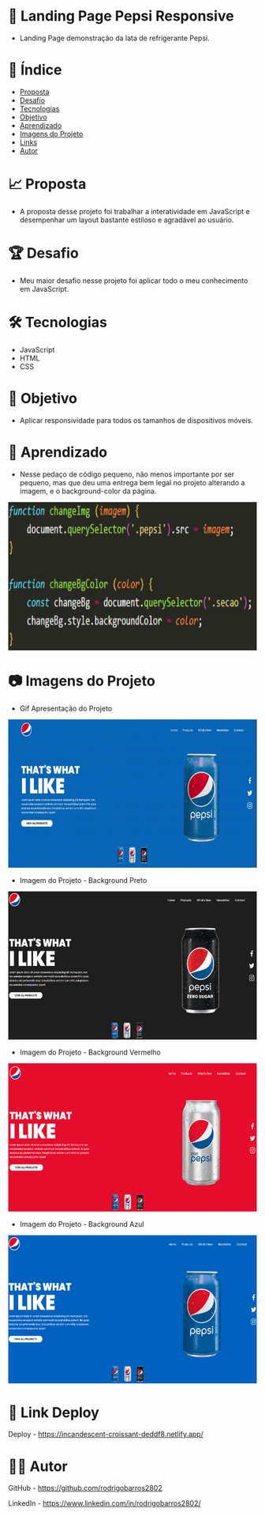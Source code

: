 # :triangular_ruler: Landing Page Pepsi Responsive
* Landing Page demonstração da lata de refrigerante Pepsi.

# :memo: Índice
* [Proposta]()
* [Desafio]()
* [Tecnologias]()
* [Objetivo]()
* [Aprendizado]()
* [Imagens do Projeto]()
* [Links]()
* [Autor]()

# :chart_with_upwards_trend: Proposta
* A proposta desse projeto foi trabalhar a interatividade em JavaScript e desempenhar um layout bastante estiloso e agradável ao usuário.

# :trophy: Desafio
* Meu maior desafio nesse projeto foi aplicar todo o meu conhecimento em JavaScript.

# :hammer_and_wrench: Tecnologias
* JavaScript
* HTML
* CSS

# :dart: Objetivo
* Aplicar responsividade para todos os tamanhos de dispositivos móveis.

# :open_book: Aprendizado
* Nesse pedaço de código pequeno, não menos importante por ser pequeno, mas que deu uma entrega bem legal no projeto alterando a imagem, e o background-color da página.

<p align="left">
<img width="600" height="300" src="assets/img/aprendizado.png">
</p>

# :camera: Imagens do Projeto
* Gif Apresentação do Projeto
<p align="left">
<img width="600" height="300" src="assets/img/gif-apresentacao-pepsi.gif">
</p>

* Imagem do Projeto - Background Preto
<p align="left">
<img width="600" height="300" src="assets/img/print3.png">
</p>

* Imagem do Projeto - Background Vermelho
<p align="left">
<img width="600" height="300" src="assets/img/print2.png">
</p>

* Imagem do Projeto - Background Azul
<p align="left">
<img width="600" height="300" src="assets/img/print1.png">
</p>

# :link: Link Deploy
Deploy - https://incandescent-croissant-deddf8.netlify.app/

# :technologist: Autor
GitHub - https://github.com/rodrigobarros2802

LinkedIn - https://www.linkedin.com/in/rodrigobarros2802/
